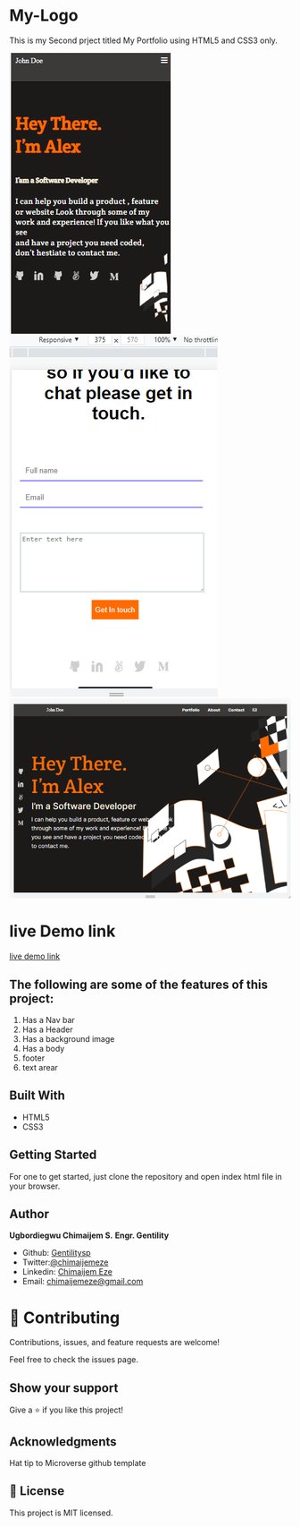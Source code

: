 # My-Logo

This is my Second prject titled My Portfolio using HTML5 and CSS3 only.

![screenshot](./imgs/My-Screenshot.png)
![screenshot](./imgs/Contact-form2.png)
![screenshot](./imgs/Desktop-version.PNG)

# live Demo link
[live demo link](https://gentilitysp.github.io/My-Porfolio/)

## The following are some of the features of this project:


1. Has a Nav bar
2. Has a Header
3. Has a background image
4. Has a body
5. footer
6. text arear

## Built With

- HTML5
- CSS3

## Getting Started 

For one to get started, just clone the repository and open index html file in your browser.

## Author

 **Ugbordiegwu Chimaijem S.**
 **Engr. Gentility**

- Github: [Gentilitysp](https://github.com/Gentilitysp)
- Twitter:[@chimaijemeze](https://twitter.com/ChimaijemEze)
- Linkedin: [Chimaijem Eze](https://www.linkedin.com/in/chimaijem-eze-585530134/)
- Email: chimaijemeze@gmail.com

# 🤝 Contributing
Contributions, issues, and feature requests are welcome!

Feel free to check the issues page.

## Show your support
Give a ⭐️ if you like this project!

## Acknowledgments
Hat tip to Microverse github template
## 📝 License
This project is MIT licensed.